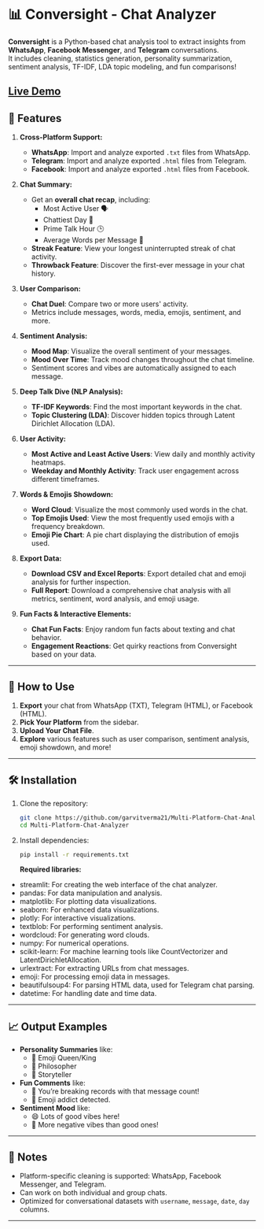 # 📊 Conversight - Chat Analyzer

**Conversight** is a Python-based chat analysis tool to extract insights from **WhatsApp**, **Facebook Messenger**, and **Telegram** conversations.  
It includes cleaning, statistics generation, personality summarization, sentiment analysis, TF-IDF, LDA topic modeling, and fun comparisons!

[Live Demo](https://conversight.onrender.com)
---

## 🚀 Features

1. **Cross-Platform Support:**
   - **WhatsApp**: Import and analyze exported `.txt` files from WhatsApp.
   - **Telegram**: Import and analyze exported `.html` files from Telegram.
   - **Facebook**: Import and analyze exported `.html` files from Facebook.

2. **Chat Summary:**
   - Get an **overall chat recap**, including:
     - Most Active User 🗣️
     - Chattiest Day 📅
     - Prime Talk Hour 🕒
     - Average Words per Message 📏
   - **Streak Feature**: View your longest uninterrupted streak of chat activity.
   - **Throwback Feature**: Discover the first-ever message in your chat history.

3. **User Comparison:**
   - **Chat Duel**: Compare two or more users' activity.
   - Metrics include messages, words, media, emojis, sentiment, and more.

4. **Sentiment Analysis:**
   - **Mood Map**: Visualize the overall sentiment of your messages.
   - **Mood Over Time**: Track mood changes throughout the chat timeline.
   - Sentiment scores and vibes are automatically assigned to each message.

5. **Deep Talk Dive (NLP Analysis):**
   - **TF-IDF Keywords**: Find the most important keywords in the chat.
   - **Topic Clustering (LDA)**: Discover hidden topics through Latent Dirichlet Allocation (LDA).

6. **User Activity:**
   - **Most Active and Least Active Users**: View daily and monthly activity heatmaps.
   - **Weekday and Monthly Activity**: Track user engagement across different timeframes.

7. **Words & Emojis Showdown:**
   - **Word Cloud**: Visualize the most commonly used words in the chat.
   - **Top Emojis Used**: View the most frequently used emojis with a frequency breakdown.
   - **Emoji Pie Chart**: A pie chart displaying the distribution of emojis used.

8. **Export Data:**
   - **Download CSV and Excel Reports**: Export detailed chat and emoji analysis for further inspection.
   - **Full Report**: Download a comprehensive chat analysis with all metrics, sentiment, word analysis, and emoji usage.

9. **Fun Facts & Interactive Elements:**
   - **Chat Fun Facts**: Enjoy random fun facts about texting and chat behavior.
   - **Engagement Reactions**: Get quirky reactions from Conversight based on your data.

---

## 🎯 How to Use

1. **Export** your chat from WhatsApp (TXT), Telegram (HTML), or Facebook (HTML).
2. **Pick Your Platform** from the sidebar.
3. **Upload Your Chat File**.
4. **Explore** various features such as user comparison, sentiment analysis, emoji showdown, and more!

---

## 🛠 Installation

1. Clone the repository:
    ```bash
    git clone https://github.com/garvitverma21/Multi-Platform-Chat-Analyzer.git
    cd Multi-Platform-Chat-Analyzer
    ```

2. Install dependencies:
    ```bash
    pip install -r requirements.txt
    ```

    **Required libraries:**
- streamlit: For creating the web interface of the chat analyzer.
- pandas: For data manipulation and analysis.
- matplotlib: For plotting data visualizations.
- seaborn: For enhanced data visualizations.
- plotly: For interactive visualizations.
- textblob: For performing sentiment analysis.
- wordcloud: For generating word clouds.
- numpy: For numerical operations.
- scikit-learn: For machine learning tools like CountVectorizer and LatentDirichletAllocation.
- urlextract: For extracting URLs from chat messages.
- emoji: For processing emoji data in messages.
- beautifulsoup4: For parsing HTML data, used for Telegram chat parsing.
- datetime: For handling date and time data.

---

## 📈 Output Examples

- **Personality Summaries** like:
  - 🎉 Emoji Queen/King
  - 🧠 Philosopher
  - 📸 Storyteller
- **Fun Comments** like:
  - 🧨 You’re breaking records with that message count!
  - 🤣 Emoji addict detected.
- **Sentiment Mood** like:
  - 😄 Lots of good vibes here!
  - 😬 More negative vibes than good ones!

---

## 📝 Notes

- Platform-specific cleaning is supported: WhatsApp, Facebook Messenger, and Telegram.
- Can work on both individual and group chats.
- Optimized for conversational datasets with `username`, `message`, `date`, `day` columns.

---


